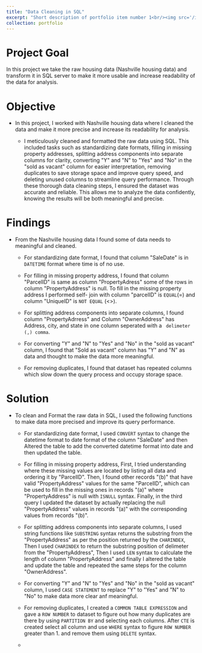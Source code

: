 ```yaml
---
title: "Data Cleaning in SQL"
excerpt: "Short description of portfolio item number 1<br/><img src='/images/500x300.png'>"
collection: portfolio
---
```

Project Goal
=====

In this project we take the raw housing data (Nashville housing data) and transform it in SQL server to make it more usable and increase readability of the data for analysis. 

Objective
=====

*  In this project, I worked with Nashville housing data where I cleaned the data and make it more precise and increase its readability for analysis.

    - I meticulously cleaned and formatted the raw data using SQL. This included tasks such as standardizing date formats, filling in missing property addresses, splitting address components into separate columns for clarity, converting "Y" and "N" to "Yes" and "No" in the "sold as vacant" column for easier interpretation, removing duplicates to save storage space and improve query speed, and deleting unused columns to streamline query performance. Through these thorough data cleaning steps, I ensured the dataset was accurate and reliable. This allows me to analyze the data confidently, knowing the results will be both meaningful and precise.

Findings
=====

*   From the Nashville housing data I found some of data needs to meaningful and cleaned.

    - For standardizing date format, I found that column "SaleDate" is in `DATETIME` format where time is of no use.

    - For filling in missing property address, I found that column "ParcelID" is same as column "PropertyAdress" some of the rows in column "PropertyAddress" is null. To fill in the missing property address I performed self- join with column "parcelID" is `EQUAL`(=) and column "UniqueID" is `NOT EQUAL` (<>).
 
    - For splitting address components into separate columns, I found column "PropertyAdrress" and Column "OwnerAddress" has Address, city, and state in one column seperated with a ` delimeter (,) comma`.

    - For converting "Y" and "N" to "Yes" and "No" in the "sold as vacant" column, I found that "Sold as vacant" column has "Y" and "N" as data and thought to make the data more meaningful. 

    - For removing duplicates, I found that dataset has repeated columns which slow down the query process and occupy storage space. 




Solution
=====

* To clean and Format the raw data in SQL, I used the following functions to make data more precised and improve its query performance. 

    - For standardizing date format, I used `CONVERT` syntax to change the datetime format to date format of the column "SaleDate" and then Altered the table to add the converted datetime format into date and then updated the table. 

    - For filling in missing property address, First, I tried understanding where these missing values are located by listing all data and ordering it by "ParcelID". Then, I found other records "(b)" that have valid "PropertyAddress" values for the same "ParcelID", which can be used to fill in the missing ones in records "(a)" where "PropertyAddress" is null with `ISNULL` syntax. Finally, in the third query I updated the dataset by actually replacing the null "PropertyAddress" values in records "(a)" with the corresponding values from records "(b)". 

    - For splitting address components into separate columns, I used string functions like `SUBSTRING` syntax returns the substring from the "PropertyAddress" as per the position returned by the `CHARINDEX`, Then I used `CHARINDEX` to return the substring position of delimeter from the "PropertyAddress", Then I used `LEN` syntax to calculate the length of column "PropertyAddress" and finally I altered the table and update the table and repeated the same steps for the column "OwnerAddress".

    - For converting "Y" and "N" to "Yes" and "No" in the "sold as vacant" column, I used `CASE STATEMENT` to replace "Y" to "Yes" and "N" to "No" to make data more clear anf meaningful.

    - For removing duplicates, I created a `COMMON TABLE EXPRESSION` and gave a `ROW NUMBER` to dataset to figure out how many duplicates are there by using `PARTITION BY` and selecting each columns. After `CTE` is created select all column and use `WHERE` syntax to figure `ROW NUMBER` greater than 1. and remove them using `DELETE` syntax.  

    -